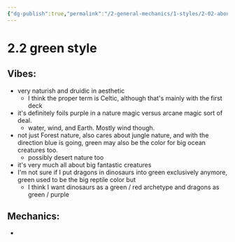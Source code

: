 ```yaml
---
{"dg-publish":true,"permalink":"/2-general-mechanics/1-styles/2-02-about-green-style/"}
---
```


# 2.2 green style

## Vibes:
- very naturish and druidic in aesthetic 
	- I think the proper term is Celtic, although that's mainly with the first deck
- it's definitely foils purple in a nature magic versus arcane magic sort of deal.
	- water, wind, and Earth. Mostly wind though.
- not just Forest nature, also cares about jungle nature, and with the direction blue is going, green may also be the color for big ocean creatures too.
	- possibly desert nature too
- it's very much all about big fantastic creatures
- I'm not sure if I put dragons in dinosaurs into green exclusively anymore, green used to be the big reptile color but
	- I think I want dinosaurs as a green / red archetype and dragons as green / purple

## Mechanics:
- 